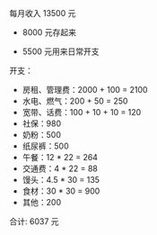 每月收入 13500 元

* 8000 元存起来

* 5500 元用来日常开支

  

开支：

* 房租、管理费：2000 + 100 = 2100
* 水电、燃气：200 + 50 = 250
* 宽带、话费：100 + 10 + 10 = 120
* 社保：980
* 奶粉：500
* 纸尿裤：500
* 午餐：12 * 22 = 264
* 交通费：4 * 22 = 88
* 馒头：4.5 * 30 = 135
* 食材：30 * 30 = 900
* 其他：200



合计: 6037 元
